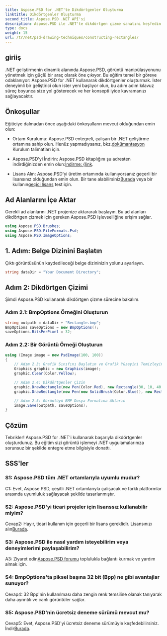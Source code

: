 ```yaml
---
title: Aspose.PSD for .NET'te Dikdörtgenler Oluşturma
linktitle: Dikdörtgenler Oluşturma
second_title: Aspose.PSD .NET API'si
description: Aspose.PSD ile .NET'te dikdörtgen çizme sanatını keşfedin. Sorunsuz entegrasyon için adım adım kılavuzumuzu izleyin. Görüntü işleme oyununuzu zahmetsizce yükseltin.
type: docs
weight: 15
url: /tr/net/psd-drawing-techniques/constructing-rectangles/
---
```

## giriiş

.NET geliştirmenin dinamik alanında Aspose.PSD, görüntü manipülasyonunu yönetmek için güçlü bir araç olarak öne çıkıyor. Bu eğitim temel bir göreve odaklanıyor: Aspose.PSD for .NET kullanarak dikdörtgenler oluşturmak. İster deneyimli bir geliştirici olun ister yeni başlıyor olun, bu adım adım kılavuz süreç boyunca size yol gösterecek ve her konsepti iyice kavramanızı sağlayacaktır.

## Önkoşullar

Eğiticiye dalmadan önce aşağıdaki önkoşulların mevcut olduğundan emin olun:

-  Ortam Kurulumu: Aspose.PSD entegreli, çalışan bir .NET geliştirme ortamına sahip olun. Henüz yapmadıysanız, bkz.[dokümantasyon](https://reference.aspose.com/psd/net/) Kurulum talimatları için.

-  Aspose.PSD'yi İndirin: Aspose.PSD kitaplığını şu adresten indirdiğinizden emin olun:[İndirme: {link](https://releases.aspose.com/psd/net/).

-  Lisans Alın: Aspose.PSD'yi üretim ortamında kullanıyorsanız geçerli bir lisansınız olduğundan emin olun. Bir tane alabilirsiniz[Burada](https://purchase.aspose.com/buy) veya bir kullanın[geçici lisans](https://purchase.aspose.com/temporary-license/) test için.

## Ad Alanlarını İçe Aktar

Gerekli ad alanlarını .NET projenize aktararak başlayın. Bu ad alanları dikdörtgen çizmek için gereken Aspose.PSD işlevselliğine erişim sağlar.

```csharp
using Aspose.PSD.Brushes;
using Aspose.PSD.FileFormats.Psd;
using Aspose.PSD.ImageOptions;
```

## 1. Adım: Belge Dizinini Başlatın

Çıktı görüntüsünün kaydedileceği belge dizininizin yolunu ayarlayın.

```csharp
string dataDir = "Your Document Directory";
```

## Adım 2: Dikdörtgen Çizimi

Şimdi Aspose.PSD kullanarak dikdörtgen çizme sürecine bakalım.

### Adım 2.1: BmpOptions Örneğini Oluşturun

```csharp
string outpath = dataDir + "Rectangle.bmp";
BmpOptions saveOptions = new BmpOptions();
saveOptions.BitsPerPixel = 32;
```

### Adım 2.2: Bir Görüntü Örneği Oluşturun

```csharp
using (Image image = new PsdImage(100, 100))
{
    // Adım 2.3: Grafik Sınıfını Başlatın ve Grafik Yüzeyini Temizleyin
    Graphics graphic = new Graphics(image);
    graphic.Clear(Color.Yellow);

    // Adım 2.4: Dikdörtgenler Çizin
    graphic.DrawRectangle(new Pen(Color.Red), new Rectangle(30, 10, 40, 80));
    graphic.DrawRectangle(new Pen(new SolidBrush(Color.Blue)), new Rectangle(10, 30, 80, 40));

    // Adım 2.5: Görüntüyü BMP Dosya Formatına Aktarın
    image.Save(outpath, saveOptions);
}
```

## Çözüm

Tebrikler! Aspose.PSD for .NET'i kullanarak başarıyla dikdörtgenler oluşturdunuz. Bu eğitim sizi görüntü işlemeyi .NET uygulamalarınıza sorunsuz bir şekilde entegre etme bilgisiyle donattı.

## SSS'ler

### S1: Aspose.PSD tüm .NET ortamlarıyla uyumlu mudur?

C1: Evet, Aspose.PSD, çeşitli .NET ortamlarıyla çalışacak ve farklı platformlar arasında uyumluluk sağlayacak şekilde tasarlanmıştır.

### S2: Aspose.PSD'yi ticari projeler için lisanssız kullanabilir miyim?

Cevap2: Hayır, ticari kullanım için geçerli bir lisans gereklidir. Lisansınızı alın[Burada](https://purchase.aspose.com/buy).

### S3: Aspose.PSD ile nasıl yardım isteyebilirim veya deneyimlerimi paylaşabilirim?

 A3: Ziyaret edin[Aspose.PSD forumu](https://forum.aspose.com/c/psd/34) toplulukla bağlantı kurmak ve yardım almak için.

### S4: BmpOptions'ta piksel başına 32 bit (Bpp) ne gibi avantajlar sunuyor?

Cevap4: 32 Bpp'nin kullanılması daha zengin renk temsiline olanak tanıyarak daha ayrıntılı ve canlı görüntüler sağlar.

### S5: Aspose.PSD'nin ücretsiz deneme sürümü mevcut mu?

 Cevap5: Evet, Aspose.PSD'yi ücretsiz deneme sürümüyle keşfedebilirsiniz. İndir[Burada](https://releases.aspose.com/).